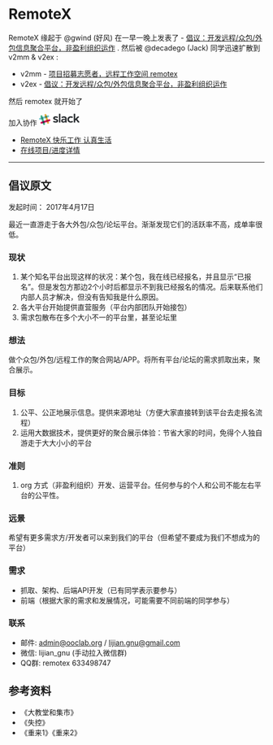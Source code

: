 # RemoteX

RemoteX 缘起于 @gwind (好风) 在一早一晚上发表了 - [倡议：开发远程/众包/外包信息聚合平台，非盈利组织运作](http://yizaoyiwan.com/discussions/1258) . 然后被 @decadego (Jack) 同学迅速扩散到 v2mm & v2ex :

- v2mm - [项目招募志愿者，远程工作空间 remotex](https://v2mm.tech/topic/591/%E9%A1%B9%E7%9B%AE%E6%8B%9B%E5%8B%9F%E5%BF%97%E6%84%BF%E8%80%85-%E8%BF%9C%E7%A8%8B%E5%B7%A5%E4%BD%9C%E7%A9%BA%E9%97%B4-remotex)
- v2ex - [倡议：开发远程/众包/外包信息聚合平台，非盈利组织运作](https://www.v2ex.com/t/355577)

然后 remotex 就开始了

加入协作 [![slack_logo](docs/imgs/slack_logo.png)](http://t.cn/RXxTqF0)

- [RemoteX 快乐工作 认真生活](https://remotex.ooclab.org)
- [在线项目/进度详情](https://wp.ooclab.org/projects/remotex)

------

## 倡议原文

发起时间： 2017年4月17日

最近一直游走于各大外包/众包/论坛平台。渐渐发现它们的活跃率不高，成单率很低。

### 现状

1. 某个知名平台出现这样的状况：某个包，我在线已经报名，并且显示“已报名”。但是发包方那边2个小时后都显示不到我已经报名的情况。后来联系他们内部人员才解决，但没有告知我是什么原因。
2. 各大平台开始提供直营服务（平台内部团队开始接包）
3. 需求包散布在多个大小不一的平台里，甚至论坛里

### 想法

做个众包/外包/远程工作的聚合网站/APP。将所有平台/论坛的需求抓取出来，聚合展示。

### 目标

1. 公平、公正地展示信息。提供来源地址（方便大家直接转到该平台去走报名流程）
2. 运用大数据技术，提供更好的聚合展示体验：节省大家的时间，免得个人独自游走于大大小小的平台

### 准则

1. org 方式（非盈利组织）开发、运营平台。任何参与的个人和公司不能左右平台的公平性。

### 远景

希望有更多需求方/开发者可以来到我们的平台（但希望不要成为我们不想成为的平台）

### 需求

- 抓取、架构、后端API开发（已有同学表示要参与）
- 前端（根据大家的需求和发展情况，可能需要不同前端的同学参与）

### 联系

- 邮件: admin@ooclab.org / lijian.gnu@gmail.com
- 微信: lijian_gnu (手动拉入微信群)
- QQ群: remotex 633498747

## 参考资料

- 《大教堂和集市》
- 《失控》
- 《重来1》《重来2》
